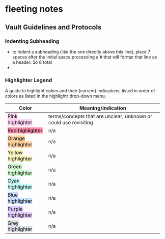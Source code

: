 # fleeting notes

## Vault Guidelines and Protocols

###        Indenting Subheading
- to indent a subheading (like the one directly above this line), place 7 spaces after the initial space proceeding a # that will format that line as a header.  So 8 total
- 

###        Highlighter Legend
A guide to highlight colors and their (current) indications, listed in order of colors as listed in the highlightr drop-down menu.

| Color                                                          | Meaning/indication                                               |
| -------------------------------------------------------------- | ---------------------------------------------------------------- |
| <mark style="background: #FFB8EBA6;">Pink highlighter</mark>   | terms/concepts that are unclear, unknown or could use revisiting |
| <mark style="background: #FF5582A6;">Red highlighter</mark>    | n/a                                                              |
| <mark style="background: #FFB86CA6;">Orange highlighter</mark> | n/a                                                              |
| <mark style="background: #FFF3A3A6;">Yellow highlighter</mark> | n/a                                                              |
| <mark style="background: #BBFABBA6;">Green highlighter</mark>  | n/a                                                              |
| <mark style="background: #ABF7F7A6;">Cyan highlighter</mark>   | n/a                                                              |
| <mark style="background: #ADCCFFA6;">Blue highlighter</mark>   | n/a                                                              |
| <mark style="background: #D2B3FFA6;">Purple highlighter</mark> | n/a                                                              |
| <mark style="background: #CACFD9A6;">Grey highlighter</mark>   | n/a                                                              |
